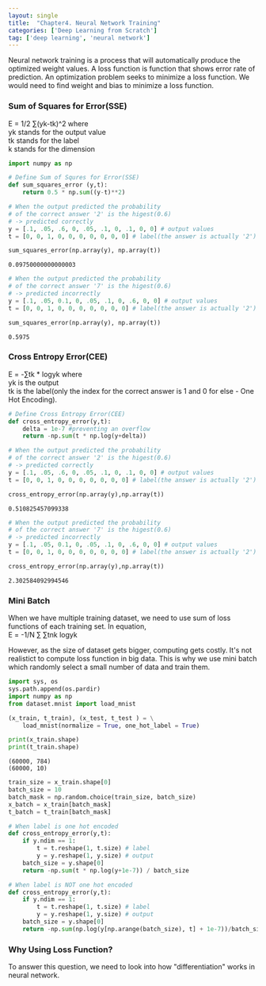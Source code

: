 ```yaml
---
layout: single
title:  "Chapter4. Neural Network Training"
categories: ['Deep Learning from Scratch']
tag: ['deep learning', 'neural network']
---
```


Neural network training is a process that will automatically produce the optimized weight values.
A loss function is function that shows error rate of prediction. An optimization problem seeks to minimize a loss function.
We would need to find weight and bias to minimize a loss function.


### Sum of Squares for Error(SSE)
E = 1/2 ∑(yk-tk)^2 where   
yk stands for the output value  
tk stands for the label  
k stands for the dimension  
 
```python
import numpy as np
```


```python
# Define Sum of Squres for Error(SSE)
def sum_squares_error (y,t):
    return 0.5 * np.sum((y-t)**2)
```


```python
# When the output predicted the probability
# of the correct answer '2' is the higest(0.6)
# -> predicted correctly
y = [.1, .05, .6, 0, .05, .1, 0, .1, 0, 0] # output values
t = [0, 0, 1, 0, 0, 0, 0, 0, 0, 0] # label(the answer is actually '2')
```


```python
sum_squares_error(np.array(y), np.array(t))
```




    0.09750000000000003




```python
# When the output predicted the probability
# of the correct answer '7' is the higest(0.6)
# -> predicted incorrectly
y = [.1, .05, 0.1, 0, .05, .1, 0, .6, 0, 0] # output values
t = [0, 0, 1, 0, 0, 0, 0, 0, 0, 0] # label(the answer is actually '2')
```


```python
sum_squares_error(np.array(y), np.array(t))
```




    0.5975

### Cross Entropy Error(CEE)
E = -∑tk * logyk where  
yk is the output  
tk is the label(only the index for the correct answer is 1 and 0 for else - One Hot Encoding).  

```python
# Define Cross Entropy Error(CEE)
def cross_entropy_error(y,t):
    delta = 1e-7 #preventing an overflow
    return -np.sum(t * np.log(y+delta))
```


```python
# When the output predicted the probability
# of the correct answer '2' is the higest(0.6)
# -> predicted correctly
y = [.1, .05, .6, 0, .05, .1, 0, .1, 0, 0] # output values
t = [0, 0, 1, 0, 0, 0, 0, 0, 0, 0] # label(the answer is actually '2')
```


```python
cross_entropy_error(np.array(y),np.array(t))
```




    0.510825457099338




```python
# When the output predicted the probability
# of the correct answer '7' is the higest(0.6)
# -> predicted incorrectly
y = [.1, .05, 0.1, 0, .05, .1, 0, .6, 0, 0] # output values
t = [0, 0, 1, 0, 0, 0, 0, 0, 0, 0] # label(the answer is actually '2')
```


```python
cross_entropy_error(np.array(y),np.array(t))
```




    2.302584092994546


### Mini Batch
When we have multiple training dataset, we need to use sum of loss functions of each training set.
In equation,  
E = -1/N ∑ ∑tnk logyk  

However, as the size of dataset gets bigger, computing gets costly. It's not realistict to compute loss function in big data.
This is why we use mini batch which randomly select a small number of data and train them.

```python
import sys, os
sys.path.append(os.pardir)
import numpy as np
from dataset.mnist import load_mnist

(x_train, t_train), (x_test, t_test ) = \
    load_mnist(normalize = True, one_hot_label = True)

print(x_train.shape)
print(t_train.shape)
```

    (60000, 784)
    (60000, 10)
    


```python
train_size = x_train.shape[0]
batch_size = 10
batch_mask = np.random.choice(train_size, batch_size)
x_batch = x_train[batch_mask]
t_batch = t_train[batch_mask]
```


```python
# When label is one hot encoded 
def cross_entropy_error(y,t):
    if y.ndim == 1:
        t = t.reshape(1, t.size) # label
        y = y.reshape(1, y.size) # output
    batch_size = y.shape[0]
    return -np.sum(t * np.log(y+1e-7)) / batch_size
```


```python
# When label is NOT one hot encoded 
def cross_entropy_error(y,t):
    if y.ndim == 1:
        t = t.reshape(1, t.size) # label
        y = y.reshape(1, y.size) # output
    batch_size = y.shape[0]
    return -np.sum(np.log(y[np.arange(batch_size), t] + 1e-7))/batch_size
```

### Why Using Loss Function?
To answer this question, we need to look into how "differentiation" works in neural network.

